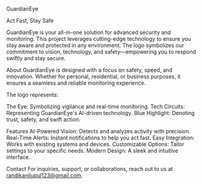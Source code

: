 GuardianEye

Act Fast, Stay Safe

GuardianEye is your all-in-one solution for advanced security and monitoring. This project leverages cutting-edge technology to ensure you stay aware and protected in any environment. The logo symbolizes our commitment to vision, technology, and safety—empowering you to respond swiftly and stay secure.

About
GuardianEye is designed with a focus on safety, speed, and innovation. Whether for personal, residential, or business purposes, it ensures a seamless and reliable monitoring experience.

The logo represents:

  The Eye: Symbolizing vigilance and real-time monitoring.
  Tech Circuits: Representing GuardianEye's AI-driven technology.
  Blue Highlight: Denoting trust, safety, and swift action.

Features
  AI-Powered Vision: Detects and analyzes activity with precision.
  Real-Time Alerts: Instant notifications to help you act fast.
  Easy Integration: Works with existing systems and devices.
  Customizable Options: Tailor settings to your specific needs.
  Modern Design: A sleek and intuitive interface.

Contact
For inquiries, support, or collaborations, reach out to us at randikanilupul123@gmail.com.
